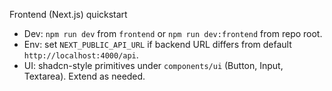 Frontend (Next.js) quickstart

- Dev: `npm run dev` from `frontend` or `npm run dev:frontend` from repo root.
- Env: set `NEXT_PUBLIC_API_URL` if backend URL differs from default `http://localhost:4000/api`.
- UI: shadcn-style primitives under `components/ui` (Button, Input, Textarea). Extend as needed.

